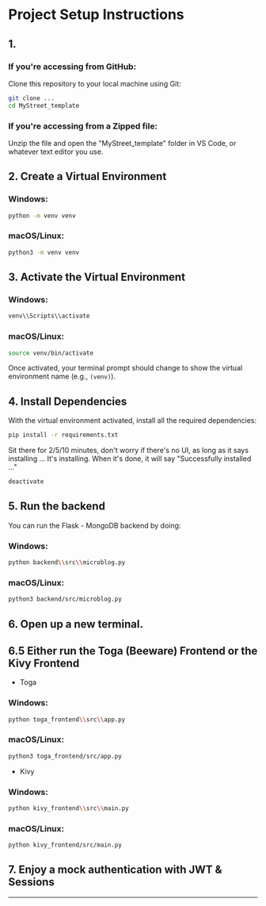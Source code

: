 # Project Setup Instructions

## 1.

### If you're accessing from GitHub:

Clone this repository to your local machine using Git:

```bash
git clone ...
cd MyStreet_template
```

### If you're accessing from a Zipped file:

Unzip the file and open the "MyStreet_template" folder in VS Code, or whatever text editor you use.

## 2. Create a Virtual Environment

### Windows:

```bash
python -m venv venv
```

### macOS/Linux:

```bash
python3 -m venv venv
```

## 3. Activate the Virtual Environment

### Windows:

```bash
venv\\Scripts\\activate
```

### macOS/Linux:

```bash
source venv/bin/activate
```

Once activated, your terminal prompt should change to show the virtual environment name (e.g., `(venv)`).

## 4. Install Dependencies

With the virtual environment activated, install all the required dependencies:

```bash
pip install -r requirements.txt
```

Sit there for 2/5/10 minutes, don't worry if there's no UI, as long as it says installing ... It's installing.
When it's done, it will say "Successfully installed ..."

```bash
deactivate
```

## 5. Run the backend

You can run the Flask - MongoDB backend by doing:

### Windows:

```bash
python backend\\src\\microblog.py
```

### macOS/Linux:

```bash
python3 backend/src/microblog.py
```

## 6. Open up a new terminal.

## 6.5 Either run the Toga (Beeware) Frontend or the Kivy Frontend

- Toga

### Windows:

```bash
python toga_frontend\\src\\app.py
```

### macOS/Linux:

```bash
python3 toga_frontend/src/app.py
```

- Kivy

### Windows:

```bash
python kivy_frontend\\src\\main.py
```

### macOS/Linux:

```bash
python kivy_frontend/src/main.py
```

## 7. Enjoy a mock authentication with JWT & Sessions

---
